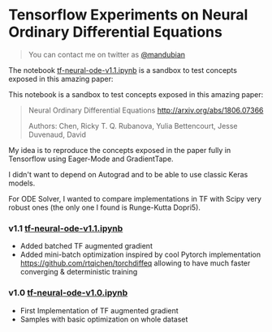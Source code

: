 # Tensorflow Experiments on Neural Ordinary Differential Equations

> You can contact me on twitter as [@mandubian](http://twitter.com/mandubian)

The notebook [tf-neural-ode-v1.1.ipynb](tf-neural-ode-v1.1.ipynb) is a sandbox to test concepts exposed in this amazing paper:

This notebook is a sandbox to test concepts exposed in this amazing paper:

> Neural Ordinary Differential Equations
> http://arxiv.org/abs/1806.07366
>
> Authors: 
>    Chen, Ricky T. Q.
>    Rubanova, Yulia
>    Bettencourt, Jesse
>    Duvenaud, David

My idea is to reproduce the concepts exposed in the paper fully in Tensorflow using Eager-Mode and GradientTape. 

I didn't want to depend on Autograd and to be able to use classic Keras models.

For ODE Solver, I wanted to compare implementations in TF with Scipy very robust ones (the only one I found is Runge-Kutta Dopri5).

### v1.1 [tf-neural-ode-v1.1.ipynb](tf-neural-ode-v1.1.ipynb)
- Added batched TF augmented gradient
- Added mini-batch optimization inspired by cool Pytorch implementation https://github.com/rtqichen/torchdiffeq allowing to have much faster converging & deterministic training

### v1.0 [tf-neural-ode-v1.0.ipynb](tf-neural-ode-v1.0.ipynb)
- First Implementation of TF augmented gradient
- Samples with basic optimization on whole dataset

